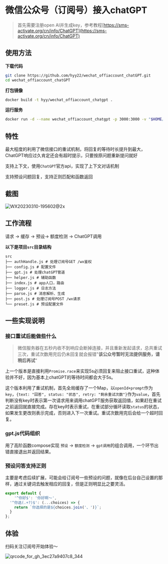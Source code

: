 # 微信公众号（订阅号）接入chatGPT

> 首先需要注册open AI并生成key，参考教程[https://sms-activate.org/cn/info/ChatGPT](https://sms-activate.org/cn/info/ChatGPT)

## 使用方法

**下载代码**

```bash
git clone https://github.com/hyy22/wechat_offiaccount_chatGPT.git
cd wechat_offiaccount_chatGPT
```

**打包镜像**

```bash
docker build -t hyy/wechat_offiaccount_chatgpt .
```

**运行服务**

```bash
docker run -d --name wechat_offiaccount_chatgpt -p 3000:3000 -v "$HOME/dockerdata/wechat_offiaccount_chatGPT/logs":/app/logs -e TOKEN="填入公众号后台的token，可通过npm run token生成" -e OPENAI_API_KEY="填入openai的key" hyy/wechat_offiaccount_chatgpt
```


## 特性

最大程度的利用了微信接口的重试机制，将回复的等待时长提升到最大，ChatGPT响应过久肯定还会有超时提示，只要按原问题重新提问就好

支持上下文，使用`ChatGPT`官方api，实现了上下文对话机制

支持预设问题回复，支持正则匹配和函数返回



## 截图

![WX20230310-195602@2x](https://asset.higher.wang/images/2023/03/10/0d239dbb381f6d6e33f59555263041e5.png)



## 工作流程

请求 -> 缓存 -> 预设-> 额度检测 -> ChatGPT调用

**以下是项目`src`目录结构**

```
src
├── authHandle.js # 处理订阅号GET /wx鉴权
├── config.js # 配置文件
├── gpt.js # 处理chatGPT管道
├── helper.js # 辅助函数
├── index.js # app人口，路由
├── logger.js # 日志方法
├── parse.js # 消息解析、生成
├── post.js # 处理订阅号POST /wx请求
└── preset.js # 预设配置文件
```



## 一些实现说明

### 接口重试后能做些什么

> 微信服务器在五秒内收不到响应会断掉连接，并且重新发起请求，总共重试三次，重试次数用完后仍未回复就会报错"**该公众号暂时无法提供服务，请稍后再试**"

上一个版本是直接利用`Promise.race`来实现5s必须回复来阻止接口重试，这种体验并不好，因为基本上chatGPT的等待时间都会大于5s。

这个版本利用了重试机制，首先全局缓存了一个Map，以`openId+prompt`作为`key`，`{text: "回答", status: "状态", retry: "剩余重试次数"}`作为`value`，首先判断没有key时表示第一次请求用来调用chatGPT服务获取返回值，如果赶在重试之前返回就直接完成。存在key时表示重试，在重试部分循环读取`status`的状态，如果发生更改则表示完成，否则进入下一次重试。重试次数用完后会给一个超时回复。



### gpt.js代码组织

用了高阶函数compose实现 `预设` -> `额度检测` -> `gpt调用`的组合调用，一个环节出错直接退出并返回结果。



### 预设问答支持正则

主要是考虑后续扩展，可能会给订阅号一些预设的问题，就像在后台自己设置的那样，通过关键词去触发相应的回复，但是正则明显比之要灵活。

```js
export default {
	'^你好$': '你好啊～',
  '^你选(.+?)$': (...choices) => {
    return `你选择的是${choices.join('、')}`;
  }
};
```



## 体验

扫码关注订阅号开始体验～

![qrcode_for_gh_3ec27a9407c8_344](https://asset.higher.wang/images/2023/03/10/c84c89592721946c006d7967254ee328.jpg)